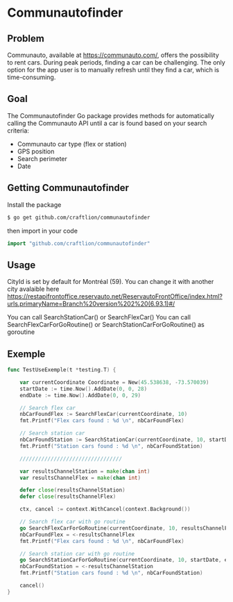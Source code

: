 # Communautofinder

## Problem

Communauto, available at https://communauto.com/, offers the possibility to rent cars. During peak periods, finding a car can be challenging. The only option for the app user is to manually refresh until they find a car, which is time-consuming.

## Goal

The Communautofinder Go package provides methods for automatically calling the Communauto API until a car is found based on your search criteria:
- Communauto car type (flex or station)
- GPS position
- Search perimeter
- Date

## Getting Communautofinder

Install the package
```sh
$ go get github.com/craftlion/communautofinder
```
then import in your code

``` go
import "github.com/craftlion/communautofinder"
```

## Usage

CityId is set by default for Montréal (59). You can change it with another city avalaible here https://restapifrontoffice.reservauto.net/ReservautoFrontOffice/index.html?urls.primaryName=Branch%20version%202%20(6.93.1)#/

You can call SearchStationCar() or SearchFlexCar()
You can call SearchFlexCarForGoRoutine() or SearchStationCarForGoRoutine() as goroutine

## Exemple

``` go
func TestUseExemple(t *testing.T) {

	var currentCoordinate Coordinate = New(45.538638, -73.570039)
	startDate := time.Now().AddDate(0, 0, 28)
	endDate := time.Now().AddDate(0, 0, 29)

	// Search flex car
	nbCarFoundFlex := SearchFlexCar(currentCoordinate, 10)
	fmt.Printf("Flex cars found : %d \n", nbCarFoundFlex)

	// Search station car
	nbCarFoundStation := SearchStationCar(currentCoordinate, 10, startDate, endDate)
	fmt.Printf("Station cars found : %d \n", nbCarFoundStation)

	/////////////////////////////////

	var resultsChannelStation = make(chan int)
	var resultsChannelFlex = make(chan int)

	defer close(resultsChannelStation)
	defer close(resultsChannelFlex)

	ctx, cancel := context.WithCancel(context.Background())

	// Search flex car with go routine
	go SearchFlexCarForGoRoutine(currentCoordinate, 10, resultsChannelFlex, ctx)
	nbCarFoundFlex = <-resultsChannelFlex
	fmt.Printf("Flex cars found : %d \n", nbCarFoundFlex)

	// Search station car with go routine
	go SearchStationCarForGoRoutine(currentCoordinate, 10, startDate, endDate, resultsChannelStation, ctx)
	nbCarFoundStation = <-resultsChannelStation
	fmt.Printf("Station cars found : %d \n", nbCarFoundStation)

	cancel()
}
```


